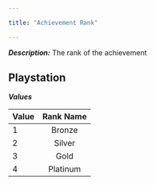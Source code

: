 ```yaml
---

title: "Achievement Rank"

---
```


***Description:*** The rank of the achievement


## Playstation

***Values***

| Value | Rank Name |
| ----- |:----:|
| 1 | Bronze |
| 2 | Silver |
| 3 | Gold |
| 4 | Platinum |